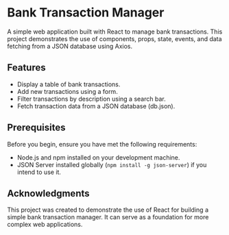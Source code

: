 # Bank Transaction Manager

A simple web application built with React to manage bank transactions. This project demonstrates the use of components, props, state, events, and data fetching from a JSON database using Axios.

## Features

- Display a table of bank transactions.
- Add new transactions using a form.
- Filter transactions by description using a search bar.
- Fetch transaction data from a JSON database (db.json).

## Prerequisites

Before you begin, ensure you have met the following requirements:

- Node.js and npm installed on your development machine.
- JSON Server installed globally (`npm install -g json-server`) if you intend to use it.

## Acknowledgments
This project was created to demonstrate the use of React for building a simple bank transaction manager. It can serve as a foundation for more complex web applications.